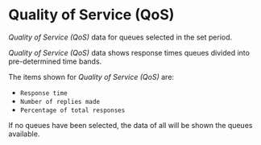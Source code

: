 # Quality of Service (QoS)
  
*Quality of Service (QoS)* data for queues
selected in the set period.
  
*Quality of Service (QoS)* data shows response times
queues divided into pre-determined time bands.

The items shown for *Quality of Service (QoS)* are:
 
- `Response time`
- `Number of replies made`
- `Percentage of total responses`

If no queues have been selected, the data of all will be shown
the queues available.
